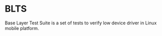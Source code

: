 BLTS
====
Base Layer Test Suite is a set of tests to verify low device driver in Linux mobile platform.
